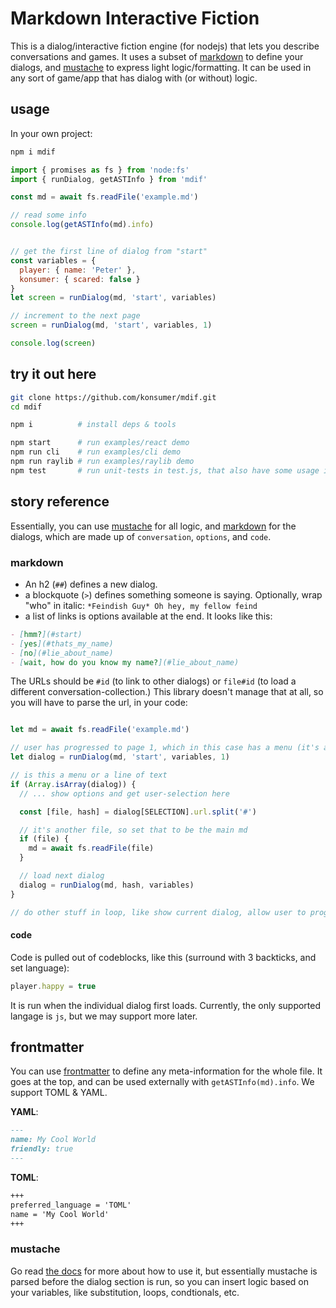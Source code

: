 # Markdown Interactive Fiction

This is a dialog/interactive fiction engine (for nodejs) that lets you describe conversations and games. It uses a subset of [markdown](https://docs.github.com/en/get-started/writing-on-github/getting-started-with-writing-and-formatting-on-github/basic-writing-and-formatting-syntax) to define your dialogs, and [mustache](http://mustache.github.io/mustache.5.html) to express light logic/formatting. It can be used in any sort of game/app that has dialog with (or without) logic.

## usage

In your own project:

```sh
npm i mdif
```

```js
import { promises as fs } from 'node:fs'
import { runDialog, getASTInfo } from 'mdif'

const md = await fs.readFile('example.md')

// read some info
console.log(getASTInfo(md).info)


// get the first line of dialog from "start"
const variables = {
  player: { name: 'Peter' },
  konsumer: { scared: false }
}
let screen = runDialog(md, 'start', variables)

// increment to the next page
screen = runDialog(md, 'start', variables, 1)

console.log(screen)
```


## try it out here

```sh
git clone https://github.com/konsumer/mdif.git
cd mdif

npm i          # install deps & tools

npm start      # run examples/react demo
npm run cli    # run examples/cli demo
npm run raylib # run examples/raylib demo
npm test       # run unit-tests in test.js, that also have some usage info
```

## story reference

Essentially, you can use [mustache](http://mustache.github.io/mustache.5.html) for all logic, and [markdown](https://docs.github.com/en/get-started/writing-on-github/getting-started-with-writing-and-formatting-on-github/basic-writing-and-formatting-syntax) for the dialogs, which are made up of `conversation`, `options`, and `code`.

### markdown

- An h2 (`##`) defines a new dialog.
- a blockquote (`>`) defines something someone is saying. Optionally, wrap "who" in italic: `*Feindish Guy* Oh hey, my fellow feind`
- a list of links is options available at the end. It looks like this:

```md
- [hmm?](#start)
- [yes](#thats_my_name)
- [no](#lie_about_name)
- [wait, how do you know my name?](#lie_about_name)
```

The URLs should be `#id` (to link to other dialogs) or `file#id` (to load a different conversation-collection.) This library doesn't manage that at all, so you will have to parse the url, in your code:

```js

let md = await fs.readFile('example.md')

// user has progressed to page 1, which in this case has a menu (it's an id not in conversation lines)
let dialog = runDialog(md, 'start', variables, 1) 

// is this a menu or a line of text
if (Array.isArray(dialog)) {
  // ... show options and get user-selection here

  const [file, hash] = dialog[SELECTION].url.split('#')

  // it's another file, so set that to be the main md
  if (file) {
    md = await fs.readFile(file)
  }

  // load next dialog
  dialog = runDialog(md, hash, variables)
}

// do other stuff in loop, like show current dialog, allow user to progress, etc

```


#### code

Code is pulled out of codeblocks, like this (surround with 3 backticks, and set language):


```js
player.happy = true
```

It is run when the individual dialog first loads. Currently, the only supported langage is `js`, but we may support more later.


## frontmatter

You can use [frontmatter](https://gohugo.io/content-management/front-matter/) to define any meta-information for the whole file. It goes at the top, and can be used externally with `getASTInfo(md).info`. We support TOML & YAML.

**YAML**:
```md
---
name: My Cool World
friendly: true
---
```

**TOML**:
```md
+++
preferred_language = 'TOML'
name = 'My Cool World'
+++
```

### mustache

Go read  [the docs](http://mustache.github.io/mustache.5.html) for more about how to use it, but essentially mustache is parsed before the dialog section is run, so you can insert logic based on your variables, like substitution, loops, condtionals, etc.


